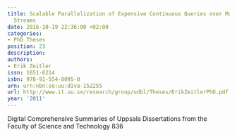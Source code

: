 ```yaml
---
title: Scalable Parallelization of Expensive Continuous Queries over Massive Data
  Streams
date: 2016-10-19 22:36:00 +02:00
categories:
- PhD Theses
position: 23
description: 
authors:
- Erik Zeitler
issn: 1651-6214
isbn: 978-91-554-8095-0
urn: urn:nbn:se:uu:diva-152255
url: http://www.it.uu.se/research/group/udbl/Theses/ErikZeitlerPhD.pdf
year: '2011'
---
```


Digital Comprehensive Summaries of Uppsala Dissertations from the Faculty of Science and Technology 836
